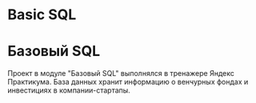 # Basic SQL
# Базовый SQL

Проект в модуле "Базовый SQL" выполнялся в тренажере Яндекс Практикума. База данных хранит информацию о венчурных фондах и инвестициях в компании-стартапы.
